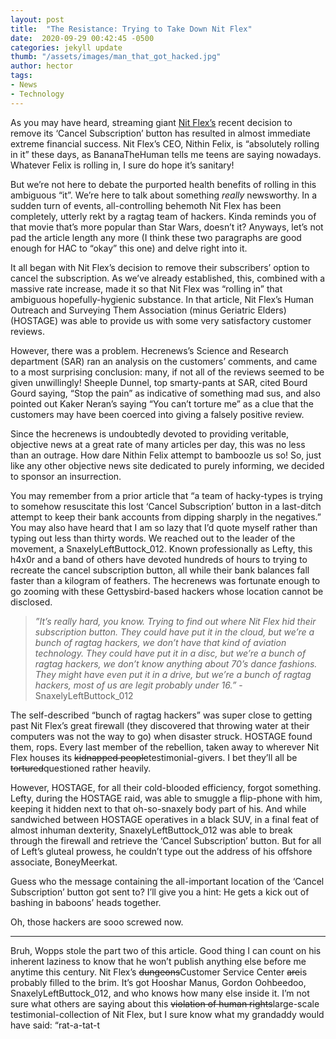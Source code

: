 ```yaml
---
layout: post
title:  "The Resistance: Trying to Take Down Nit Flex"
date:  2020-09-29 00:42:45 -0500
categories: jekyll update
thumb: "/assets/images/man_that_got_hacked.jpg"
author: hector
tags:
- News
- Technology
---
```


As you may have heard, streaming giant [Nit Flex’s](https://hecrenews.github.io/jekyll/update/2020/08/14/local-streaming-service-deletes-cancel-subscription-button.html) recent decision to remove its ‘Cancel Subscription’ button has resulted in almost immediate extreme financial success. Nit Flex’s CEO, Nithin Felix, is “absolutely rolling in it” these days, as BananaTheHuman tells me teens are saying nowadays. Whatever Felix is rolling in, I sure do hope it’s sanitary!

But we’re not here to debate the purported health benefits of rolling in this ambiguous “it”. We’re here to talk about something *really* newsworthy. In a sudden turn of events, all-controlling behemoth Nit Flex has been completely, utterly rekt by a ragtag team of hackers. Kinda reminds you of that movie that’s more popular than Star Wars, doesn’t it? Anyways, let’s not pad the article length any more (I think these two paragraphs are good enough for HAC to “okay” this one) and delve right into it.

It all began with Nit Flex’s decision to remove their subscribers’ option to cancel the subscription. As we’ve already established, this, combined with a massive rate increase, made it so that Nit Flex was “rolling in” that ambiguous hopefully-hygienic substance. In that article, Nit Flex’s Human Outreach and Surveying Them Association (minus Geriatric Elders) (HOSTAGE) was able to provide us with some very satisfactory customer reviews. 

However, there was a problem. Hecrenews’s Science and Research department (SAR) ran an analysis on the customers’ comments, and came to a most surprising conclusion: many, if not all of the reviews seemed to be given unwillingly! Sheeple Dunnel, top smarty-pants at SAR, cited Bourd Gourd saying, “Stop the pain” as indicative of something mad sus, and also pointed out Kaker Neran’s saying “You can’t torture me” as a clue that the customers may have been coerced into giving a falsely positive review.

Since the hecrenews is undoubtedly devoted to providing veritable, objective news at a great rate of many articles per day, this was no less than an outrage. How dare Nithin Felix attempt to bamboozle us so! So, just like any other objective news site dedicated to purely informing, we decided to sponsor an insurrection.

You may remember from a prior article that “a team of hacky-types is trying to somehow resuscitate this lost ‘Cancel Subscription’ button in a last-ditch attempt to keep their bank accounts from dipping sharply in the negatives.” You may also have heard that I am so lazy that I’d quote myself rather than typing out less than thirty words. We reached out to the leader of the movement, a SnaxelyLeftButtock_012. Known professionally as Lefty, this h4x0r and a band of others have devoted hundreds of hours to trying to recreate the cancel subscription button, all while their bank balances fall faster than a kilogram of feathers. The hecrenews was fortunate enough to go zooming with these Gettysbird-based hackers whose location cannot be disclosed.

 > *”It’s really hard, you know. Trying to find out where Nit Flex hid their subscription button. They could have put it in the cloud, but we’re a bunch of ragtag hackers, we don’t have that kind of aviation technology. They could have put it in a disc, but we’re a bunch of ragtag hackers, we don’t know anything about 70’s dance fashions. They might have even put it in a drive, but we’re a bunch of ragtag hackers, most of us are legit probably under 16.”* - SnaxelyLeftButtock_012

The self-described “bunch of ragtag hackers” was super close to getting past Nit Flex’s great firewall (they discovered that throwing water at their computers was not the way to go) when disaster struck. HOSTAGE found them, rops. Every last member of the rebellion, taken away to wherever Nit Flex houses its ~~kidnapped people~~testimonial-givers. I bet they’ll all be ~~tortured~~questioned rather heavily.

However, HOSTAGE, for all their cold-blooded efficiency, forgot something. Lefty, during the HOSTAGE raid, was able to smuggle a flip-phone with him, keeping it hidden next to that oh-so-snaxely body part of his. And while sandwiched between HOSTAGE operatives in a black SUV, in a final feat of almost inhuman dexterity, SnaxelyLeftButtock_012 was able to break through the firewall and retrieve the ‘Cancel Subscription’ button. But for all of Left’s gluteal prowess, he couldn’t type out the address of his offshore associate, BoneyMeerkat. 

Guess who the message containing the all-important location of the ‘Cancel Subscription’ button got sent to? I’ll give you a hint: He gets a kick out of bashing in baboons’ heads together.

Oh, those hackers are sooo screwed now.

---

Bruh, Wopps stole the part two of this article. Good thing I can count on his inherent laziness to know that he won’t publish anything else before me anytime this century. Nit Flex’s ~~dungeons~~Customer Service Center ~~are~~is probably filled to the brim. It’s got Hooshar Manus, Gordon Oohbeedoo, SnaxelyLeftButtock_012, and who knows how many else inside it. I’m not sure what others are saying about this ~~violation of human rights~~large-scale testimonial-collection of Nit Flex, but I sure know what my grandaddy would have said: “rat-a-tat-t


